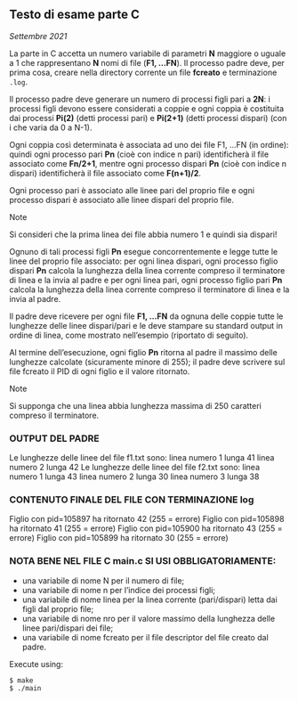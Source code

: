 ## Testo di esame parte C
*Settembre 2021*

La parte in C accetta un numero variabile di parametri **N** maggiore o uguale a 1 che rappresentano **N** nomi di file (**F1, …FN**). Il processo padre deve, per prima cosa, creare nella directory corrente un file **fcreato** e terminazione `.log`.

Il processo padre deve generare un numero di processi figli pari a **2N**: i processi figli devono essere considerati a coppie e ogni coppia è costituita dai processi **Pi(2)** (detti processi pari) e **Pi(2+1)** (detti processi dispari) (con i che varia da 0 a N-1).

Ogni coppia così determinata è associata ad uno dei file F1, …FN (in ordine): quindi ogni processo pari **Pn** (cioè con indice n pari) identificherà il file associato come **Fn/2+1**, mentre ogni processo dispari **Pn** (cioè con indice n dispari) identificherà il file associato come **F(n+1)/2**.

Ogni processo pari è associato alle linee pari del proprio file e ogni processo dispari è associato alle linee dispari del proprio file.

>[!NOTE]
>Si consideri che la prima linea dei file abbia numero 1 e quindi sia dispari!

Ognuno di tali processi figli **Pn** esegue concorrentemente e legge tutte le linee del proprio file associato: per ogni linea dispari, ogni processo figlio dispari **Pn** calcola la lunghezza della linea corrente compreso il terminatore di linea e la invia al padre e per ogni linea pari, ogni processo figlio pari **Pn** calcola la lunghezza della linea corrente compreso il terminatore di linea e la invia al padre.

Il padre deve ricevere per ogni file **F1, …FN** da ognuna delle coppie tutte le lunghezze delle linee dispari/pari e le deve stampare su standard output in ordine di linea, come mostrato nell’esempio (riportato di seguito).

Al termine dell’esecuzione, ogni figlio **Pn** ritorna al padre il massimo delle lunghezze calcolate (sicuramente minore di 255); il padre deve scrivere sul file fcreato il PID di ogni figlio e il valore ritornato.

>[!NOTE]
>Si supponga che una linea abbia lunghezza massima di 250 caratteri compreso il terminatore.

### OUTPUT DEL PADRE

Le lunghezze delle linee del file f1.txt sono:
linea numero 1 lunga 41
linea numero 2 lunga 42
Le lunghezze delle linee del file f2.txt sono:
linea numero 1 lunga 43
linea numero 2 lunga 30
linea numero 3 lunga 38

### CONTENUTO FINALE DEL FILE CON TERMINAZIONE log

Figlio con pid=105897 ha ritornato 42 (255 = errore)
Figlio con pid=105898 ha ritornato 41 (255 = errore)
Figlio con pid=105900 ha ritornato 43 (255 = errore)
Figlio con pid=105899 ha ritornato 30 (255 = errore)

### NOTA BENE NEL FILE C main.c SI USI OBBLIGATORIAMENTE:
- una variabile di nome N per il numero di file;
- una variabile di nome n per l’indice dei processi figli;
- una variabile di nome linea per la linea corrente (pari/dispari) letta dai figli dal proprio file;
- una variabile di nome nro per il valore massimo della lunghezza delle linee pari/dispari dei file;
- una variabile di nome fcreato per il file descriptor del file creato dal padre.

Execute using:
```console
$ make
$ ./main 
```
